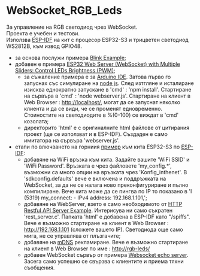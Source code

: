 # WebSocket_RGB_Leds

За управление на RGB светодиод чрез WebSocket.  
Проекта е учебен и тестови.  
Използва [ESP-IDF](https://docs.espressif.com/projects/esp-idf/en/latest/esp32/get-started/index.html) на кит с процесор ESP32-S3 и трицветен светодиод WS2812B, към извод GPIO48.

- за основа послужи примера [Blink Example](https://github.com/espressif/esp-idf/tree/master/examples/get-started/blink);
- добавен е примера [ESP32 Web Server (WebSocket) with Multiple Sliders: Control LEDs Brightness (PWM)](https://randomnerdtutorials.com/esp32-web-server-websocket-sliders/);
  - за съжаление примера е за [Arduino IDE](https://www.arduino.cc/). Затова първо го запуснах със симулиране на [node js](https://nodejs.org/en/download). След изтгляне и исталиране изисква еднократно запускане в 'cmd' : 'npm install'. Стартиране на сървъра в 'cmd' : 'node webserver.js'. Стартиране на клиент в Web Browser : <http://localhost/>, могат да се запуснат няколко клиента и да се види, че се променят едновременно. Стоиностите на светодиодите в %(0-100) се виждат в 'cmd' козолата;
  - директорито 'html' е с оригиналните html файлове от цитирания проект (ще се използват и в ESP-IDF). Създаден е само имитатора на сървъра 'webserver.js'.
- етапи по влючването на горниия [пример](https://randomnerdtutorials.com/esp32-web-server-websocket-sliders/) към кита ESP32-S3 по [ESP-IDF](https://docs.espressif.com/projects/esp-idf/en/latest/esp32/get-started/index.html):
  - добавяне на WiFi връзка към кита. Задайте вашите 'WiFi SSID' и 'WiFi Password'. Връзката е чрез файловете 'my_config.*', възможни са много опции на връзката чрез 'Konfig_inthenet'. В 'sdkconfig.defaults' вече е включена и поддръжката на WebSocket, за да не се налага ново преконфигуриране и пълно компилиране. Вече кита може да се пингва по IP то показано в 'I (5319) my_connect: - IPv4 address: 192.168.1.101,';
  - добавяне на WebServer, взетo е само необходимото от [HTTP Restful API Server Example](https://github.com/espressif/esp-idf/tree/master/examples/protocols/http_server/restful_server). Интерисува ни само съкратен 'rest_server.c'. Папката 'html' е добавена в ESP-IDF като "/spiffs". Вече е възможно стартиране на клиент в Web Browser : <http://192.168.1.101> (сложете вашето IP). Светодиода още само мига, не се управлява от плъзгачите;
  - добавяне на [mDNS](https://components.espressif.com/components/espressif/mdns/versions/1.8.0) рекламиране.  Вече е възможно стартиране на клиент в Web Browser по име : <http://rgb-leds/>
  - добавен WebSocket сървър от примера [Websocket echo server](https://github.com/espressif/esp-idf/tree/master/examples/protocols/http_server/ws_echo_server). Засега само успешно се свързва с клиентите и приема тяхни съобщения.
